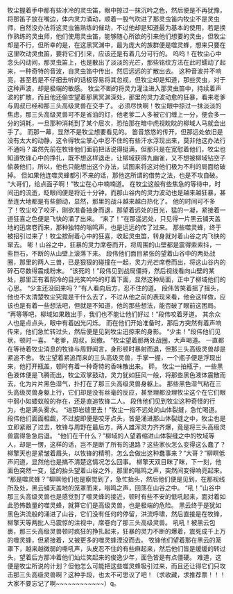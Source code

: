 牧尘握着手中那有些冰冷的灵虫笛，眼中掠过一抹沉吟之色，然后便是不再犹豫，将那笛子放在嘴边，体内灵力涌动，顺着一股气吹进了那灵虫笛内牧尘不是灵虫师，自然没办法将这灵虫笛熟练的催动，不过他却是知道最为基本的使用，若是换作熟练的灵虫师，他们使用灵虫笛，能够随心所欲的引来他们想要的灵虫，但牧尘却是不行，但所幸的是，在这黑冥渊中，最为庞大的族群便是噬灵蜂，想来只要在这里吹动灵虫笛，要将它们引来，应该还是有着几分可行的。
呜呜！在牧尘心中念头闪动间，那灵虫笛上，也是散出了淡淡的光芒，那些铭纹方法在此时蠕动了起来，一种奇特的音波，自灵虫笛中传出，然后远远的扩散出去。
这种音波并不响亮，甚至若是不仔细去听的话极容易将其忽视，但牧尘却是知道，那些灵虫，对于这种声波，却是极端的敏感。
牧尘不断的将灵力灌注进入那灵虫笛中，持续着声波的扩散，而且他还偷空望着那黑冥渊深处，那里的灵力波动愈的狂暴，看来老爹与周叔已经和那三头高级灵兽在交手了。
必须尽快啊！牧尘眼中掠过一抹淡淡的焦虑，那三头高级灵兽可不是省油的灯，他老爹二人多被它们缠上一分，便会多一分的消耗，一旦那种消耗到了某个层次，恐怕那在暗中虎视眈眈的柳域人马就会出手了。
而那一幕，显然不是牧尘想要看见的。
笛音悠悠的传开，但那远处依旧是没有太大的动静，这令得牧尘掌心中忍不住的有些汗水浮现出来，莫非他这办法行不通吗？虽然先前在牧锋他们面前把话说得挺满，但那只是在宽慰着他们，牧尘也知道牧锋心中的挣扎，既不想这样退走，让柳域获得九幽雀，又不想被柳域钻空子偷袭他们，所以，他也只能想出这个办法，试图来将这对他们极为不利的局面给破掉。
但如果他连噬灵蜂都引不来的话，那他这所谓的借势之法，也是不攻自破。
“大哥们，给点面子啊！”牧尘在心中喃喃道。
在牧尘这般有些焦急的等待中，时间迅的流逝，眨眼间便是将近十分钟，而那山谷内的灵力波动也是越来越狂暴，甚至连大地都是有些颤动，显然，那里的战斗越来越白热化了。
他的时间可不多了！牧尘咬了咬牙，刚欲准备抽身而退，那望着远处的目光，猛的一凝，紧接着一道狂喜之色便是飞快的涌了出来。
“来了！”在那遥远处，只见得一片黑云铺天盖地的迅席卷而来，那种独特的嗡鸣声，也是远远的传了过来。
那些噬灵蜂，终于被招引过来了！牧尘按耐着心中的狂喜，收起灵虫笛，转身就对着山谷之内飞快的窜去。
嘭！山谷之中，狂暴的灵力席卷而开，将周围的山壁都是震得索索抖，一些巨石，不断的从山壁上滚落下来。
段伟他们面目紧张的望着山谷中的两处战圈，那里的两人三兽，已是狠狠的碰撞在一起，灵力光芒席卷而出，将这山谷内的碎石尽数得震成粉末。
“该死的！”段伟见到战局僵持，然后视线看向山壁的某处，那里正有着阴冷的目光笑吟吟的盯着下面，显然这种局面，正中了柳域他们的心思。
“少主还没回来吗？”有人看向后方，忍不住的道。
段伟苦笑着摇了摇头，他也不太清楚牧尘究竟是干什么去了，不过从他之前的表现来看，他会这样做，应该也是有着一些想法吧，但就是不知道，他的那些想法，能否破了眼前这困局。
“再等等吧，柳域如果敢出手，我们也不能让他们好过！”段伟咬着牙道。
其余众人也是点点头，眼中有着凶光闪烁。
而在他们开始准备时，那后方突然有着声响传来，他们急忙转过头，然后便是见到牧尘迅掠来的身影。
“少主！”段伟他们见状，顿时一喜。
“老爹，周叔，回撤。
”牧尘望着那两处战圈，大声喝道。
一直都在等待着牧尘消息的牧锋与周野闻言，身形顿时暴射而退，但那三头高级灵兽却是紧追不舍。
牧尘望着紧追而来的三头高级灵兽，手掌一握，一个瓶子便是浮现出来，他打开瓶盖，顿时有着一种奇特的香味散出来。
砰。
牧尘一拍瓶子，一些黑色液体便是飞腾而出，牧尘双掌鼓动，灵力犹如狂风一般，将那些黑色液体震散而去，化为片片黑色湿气，扑打在了那三头高级灵兽身躯上。
那些黑色湿气粘在三头高级灵兽身躯上行，它们却是没有丝毫的反应，甚至理都没理牧尘这个在它们眼中弱小如蝼蚁般的存在，还是直追牧锋二人。
段伟他们见到牧尘这种奇怪的行为，也是满头雾水。
“进那岩缝里去！”牧尘一指不远处的山体裂缝，急忙喝道。
段伟他们面面相觑，不过旋即便是咬牙点头，皆是涌进那山体裂缝之中，牧尘也是立即紧跟了过去，牧锋与周野在最后方，两人雄浑灵力齐齐爆，竟是将三头高级灵兽震得急急后退。
“他们在干什么？”柳域的人望着缩进山体裂缝之中的牧域等人，却是一愣，这样的话，岂不是断了所有的退路？这些家伙怎么变得这么蠢了？柳擎天也是紧皱着眉头，以牧锋的精明，怎么会做出这种蠢事来？“大哥？”柳暝低声问道，显然他也是搞不清楚这情况怎么回事。
柳擎天双目眯了眯，下一刻，他面色突然一变，猛的抬头望着山谷之外，那里的嗡鸣之声，突然间变得响亮起来。
“那是噬灵蜂？”柳暝他们也是察觉到了，急忙抬头，然后他们便是见到，在那视线所及处，黑云铺天盖地的笼罩而来，嗡鸣之声，回荡在山谷之中。
“吼！”山谷中那三头高级灵兽也是感觉到了噬灵蜂的接近，顿时有些不安的低吼起来，面对着如此恐怖数量的噬灵蜂，就算它们是高级灵兽，也是极端的危险。
黑云终于是犹如黑色洪流般的涌进了山谷，它们没有任何的停留，洪流呼啸，然后直接是在牧锋，柳擎天等两批人马震惊的注视中，席卷向了那三头高级灵兽。
吼吼！被黑云包裹，那三头高级灵兽顿时疯狂的挣扎起来，狂暴的灵力不断的爆着，震死成千上万的噬灵蜂，但紧接着，又被更多的噬灵蜂湮没而去。
牧锋他们望着那在黑云的笼罩下，越来越微弱的嘶吼声，头皮忍不住的有些麻起来，然后他们皆是缓缓的转过头，望着后方那冲着他们灿烂笑起来的俊逸少年，面色皆是有点僵硬。
难道，这便是牧尘所说的计划？但他怎么可能把这些噬灵蜂吸引过来，而且还让得它们只攻击那三头高级灵兽啊？这种手段，也太不可思议了吧！（求收藏，求推荐票！！！大家不要忘记了啊~~~~~~~~~~~~）q。
